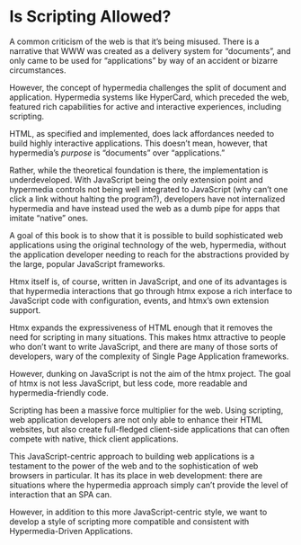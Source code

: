 # Is Scripting Allowed?

A common criticism of the web is that it’s being misused. There is a narrative that WWW was created as a delivery system for “documents”, and only came to be used for “applications” by way of an accident or bizarre circumstances.

However, the concept of hypermedia challenges the split of document and application. Hypermedia systems like HyperCard, which preceded the web, featured rich capabilities for active and interactive experiences, including scripting.

HTML, as specified and implemented, does lack affordances needed to build highly interactive applications. This doesn’t mean, however, that hypermedia’s _purpose_ is “documents” over “applications.”

Rather, while the theoretical foundation is there, the implementation is underdeveloped. With JavaScript being the only extension point and hypermedia controls not being well integrated to JavaScript (why can’t one click a link without halting the program?), developers have not internalized hypermedia and have instead used the web as a dumb pipe for apps that imitate “native” ones.

A goal of this book is to show that it is possible to build sophisticated web applications using the original technology of the web, hypermedia, without the application developer needing to reach for the abstractions provided by the large, popular JavaScript frameworks.

Htmx itself is, of course, written in JavaScript, and one of its advantages is that hypermedia interactions that go through htmx expose a rich interface to JavaScript code with configuration, events, and htmx’s own extension support.

Htmx expands the expressiveness of HTML enough that it removes the need for scripting in many situations. This makes htmx attractive to people who don’t want to write JavaScript, and there are many of those sorts of developers, wary of the complexity of Single Page Application frameworks.

However, dunking on JavaScript is not the aim of the htmx project. The goal of htmx is not less JavaScript, but less code, more readable and hypermedia-friendly code.

Scripting has been a massive force multiplier for the web. Using scripting, web application developers are not only able to enhance their HTML websites, but also create full-fledged client-side applications that can often compete with native, thick client applications.

This JavaScript-centric approach to building web applications is a testament to the power of the web and to the sophistication of web browsers in particular. It has its place in web development: there are situations where the hypermedia approach simply can’t provide the level of interaction that an SPA can.

However, in addition to this more JavaScript-centric style, we want to develop a style of scripting more compatible and consistent with Hypermedia-Driven Applications.
